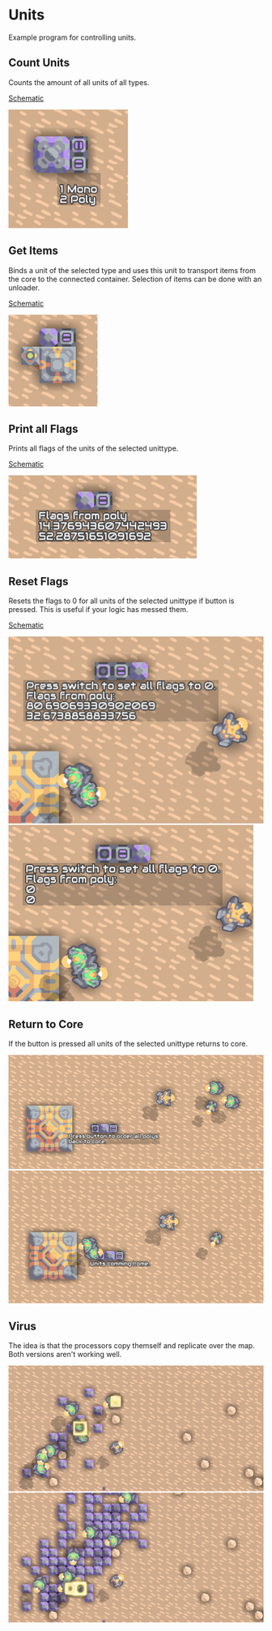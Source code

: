 # Units

Example program for controlling units.

## Count Units

Counts the amount of all units of all types.

[Schematic](./count_units.msch)

![](./img/count.png)

## Get Items

Binds a unit of the selected type and uses this unit to transport items from the core to the connected container. Selection of items can be done with an unloader.

[Schematic](./getitems.msch)

![](./img/get.png)

## Print all Flags

Prints all flags of the units of the selected unittype.

[Schematic](./print_all_flags.msch)

![](./img/flags.png)

## Reset Flags

Resets the flags to 0 for all units of the selected unittype if button is pressed. This is useful if your logic has messed them.

[Schematic](./reset_flags.msch)

![](./img/reset1.png)
![](./img/reset2.png)

## Return to Core

If the button is pressed all units of the selected unittype returns to core.

![](./img/home1.png)
![](./img/home2.png)

## Virus

The idea is that the processors copy themself and replicate over the map. Both versions aren't working well.

![](./virus/img/virus1.png)
![](./virus/img/virus2.png)
